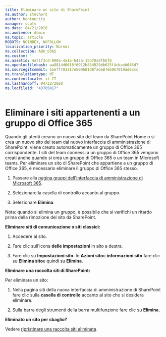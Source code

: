```yaml
---
title: Eliminare un sito di SharePoint
ms.author: stevhord
author: bentoncity
manager: scotv
ms.date: 04/21/2020
ms.audience: Admin
ms.topic: article
ROBOTS: NOINDEX, NOFOLLOW
localization_priority: Normal
ms.collection: Adm_O365
ms.custom: ''
ms.assetid: 4a71f3cd-000a-4a1a-b42a-15b70a8fb6f8
ms.openlocfilehash: aa881dd6618f6912b854929db625f4cbaeb048d7
ms.sourcegitcommit: 55eff703a17e500681d8fa6a87eb067019ade3cc
ms.translationtype: MT
ms.contentlocale: it-IT
ms.lasthandoff: 04/22/2020
ms.locfileid: "43705017"
---
```

# <a name="delete-sites-that-belong-to-an-office-365-group"></a>Eliminare i siti appartenenti a un gruppo di Office 365

Quando gli utenti creano un nuovo sito del team da SharePoint Home o si crea un nuovo sito del team dal nuovo interfaccia di amministrazione di SharePoint, viene creato automaticamente un gruppo di Office 365 corrispondente. I siti del team connessi a un gruppo di Office 365 vengono creati anche quando si crea un gruppo di Office 365 o un team in Microsoft teams. Per eliminare un sito di SharePoint che appartiene a un gruppo di Office 365, è necessario eliminare il gruppo di Office 365 stesso. 
  
1. Passare alla [pagina gruppi dell'interfaccia di amministrazione di Microsoft 365](https://portal.office.com/adminportal/home#/groups).
    
2. Selezionare la casella di controllo accanto al gruppo.
    
3. Selezionare **Elimina**.
    
Nota: quando si elimina un gruppo, è possibile che si verifichi un ritardo prima della rimozione del sito da SharePoint.
  
**Eliminare siti di comunicazione o siti classici:**

1. Accedere al sito.
  
2. Fare clic sull'icona **delle impostazioni** in alto a destra. 
  
3. Fare clic su **Impostazioni sito**. In **Azioni sito**o **informazioni sito** fare clic su **Elimina sito**e quindi su **Elimina**.
  
**Eliminare una raccolta siti di SharePoint:**

Per eliminare un sito:
  
1. Nella pagina siti della nuova interfaccia di amministrazione di SharePoint fare clic sulla **casella di controllo** accanto al sito che si desidera eliminare. 
    
2. Sulla barra degli strumenti della barra multifunzione fare clic su **Elimina.**
    
**Eliminato un sito per sbaglio?**

Vedere [ripristinare una raccolta siti eliminata](https://go.microsoft.com/fwlink/?linkid=867660).
  

